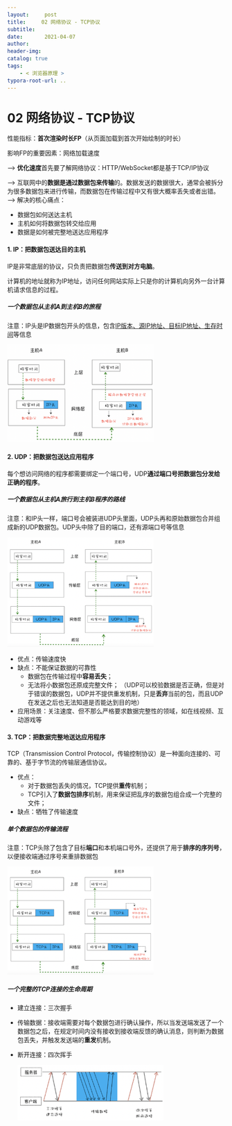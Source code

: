 ```yaml
---
layout:     post
title:     02 网络协议 - TCP协议
subtitle:  
date:       2021-04-07
author:     
header-img: 
catalog: true
tags:
    - < 浏览器原理 >
typora-root-url: ..
---
```



# 02 网络协议 - TCP协议

性能指标：**首次渲染时长FP**（从页面加载到首次开始绘制的时长）

 影响FP的重要因素：网络加载速度

—> **优化速度**首先要了解网络协议：HTTP/WebSocket都是基于TCP/IP协议

—> 互联网中的**数据是通过数据包来传输**的。数据发送的数据很大，通常会被拆分为很多数据包来进行传输，而数据包在传输过程中又有很大概率丢失或者出错。
—> 解决的核心痛点：

- 数据包如何送达主机
- 主机如何将数据包转交给应用
- 数据是如何被完整地送达应用程序

#### 1. IP：把数据包送达目的主机

IP是非常底层的协议，只负责把数据包**传送到对方电脑**。

计算机的地址就称为IP地址，访问任何网站实际上只是你的计算机向另外一台计算机请求信息的过程。


##### 一个数据包从主机A到主机B的旅程
注意：IP头是IP数据包开头的信息，包含<u>IP版本、源IP地址、目标IP地址、生存时间</u>等信息

<img src="/../img/assets_2019/image-20210407223945418.png" alt="image-20210407223945418" style="zoom:33%;" />

#### 2. UDP：把数据包送达应用程序
每个想访问网络的程序都需要绑定一个端口号，UDP**通过端口号把数据包分发给正确的程序**。

##### 一个数据包从主机A旅行到主机B程序的路线
注意：和IP头一样，端口号会被装进UDP头里面，UDP头再和原始数据包合并组成新的UDP数据包。UDP头中除了目的端口，还有源端口号等信息

<img src="/../img/assets_2019/image-20210407224054561.png" alt="image-20210407224054561" style="zoom:33%;" />

- 优点：传输速度快
- 缺点：不能保证数据的可靠性
    -   数据包在传输过程中**容易丢失**；
    -   无法将小数据包还原成完整文件；
    （UDP可以校验数据是否正确，但是对于错误的数据包，UDP并不提供重发机制，只是**丢弃**当前的包，而且UDP在发送之后也无法知道是否能达到目的地）
- 应用场景：关注速度、但不那么严格要求数据完整性的领域，如在线视频、互动游戏等

#### 3. TCP：把数据完整地送达应用程序
TCP（Transmission Control Protocol，传输控制协议）是一种面向连接的、可靠的、基于字节流的传输层通信协议。

- 优点：
    - 对于数据包丢失的情况，TCP提供**重传**机制；
    - TCP引入了**数据包排序**机制，用来保证把乱序的数据包组合成一个完整的文件；
- 缺点：牺牲了传输速度

##### 单个数据包的传输流程
注意：TCP头除了包含了目标**端口**和本机端口号外，还提供了用于**排序的序列号**，以便接收端通过序号来重排数据包

<img src="/../img/assets_2019/image-20210407224137360.png" alt="image-20210407224137360" style="zoom:33%;" />

##### 一个完整的TCP连接的生命周期
- 建立连接：三次握手

- 传输数据：接收端需要对每个数据包进行确认操作，所以当发送端发送了一个数据包之后，在规定时间内没有接收到接收端反馈的确认消息，则判断为数据包丢失，并触发发送端的**重发**机制。

- 断开连接：四次挥手

  <img src="/../img/assets_2019/image-20210407224154376.png" alt="image-20210407224154376" style="zoom:33%;" />

